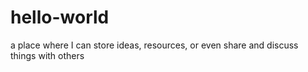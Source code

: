 # hello-world
a place where I can store ideas, resources, or even share and discuss things with others
